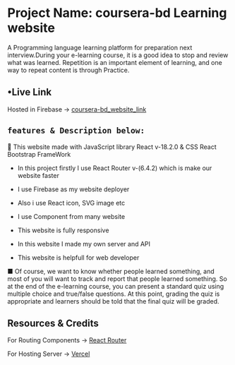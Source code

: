 # Project Name: coursera-bd Learning website

A Programming language learning platform for preparation next interview.During your e-learning course, it is a good idea to stop and review what was learned. Repetition is an important element of learning, and one way to repeat content is through Practice.

## •Live Link

Hosted in Firebase -> [coursera-bd_website_link](https://coursera-bd.web.app/)

## `features & Description below:`

🤍 This website made with JavaScript library React v-18.2.0 & CSS React Bootstrap FrameWork

- In this project firstly I use React Router v-(6.4.2) which is make our website faster

* I use Firebase as my website deployer

* Also i use React icon, SVG image etc
* I use Component from many website
* This website is fully responsive
* In this website I made my own server and API
* This website is helpfull for web developer

■ Of course, we want to know whether people learned something, and most of you will want to track and report that people learned something. So at the end of the e-learning course, you can present a standard quiz using multiple choice and true/false questions. At this point, grading the quiz is appropriate and learners should be told that the final quiz will be graded.

## Resources & Credits

For Routing Components ->
[React Router](https://reactrouter.com/en/main)

For Hosting Server ->
[Vercel ](https://vercel.com/)
